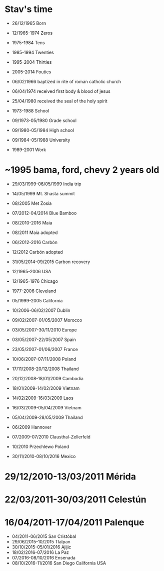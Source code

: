 Stav's time
===========

- 26/12/1965 Born

- 12/1965-1974 Zeros
-    1975-1984 Tens
-    1985-1994 Twenties
-    1995-2004 Thirties
-    2005-2014 Fouties

- 06/02/1966 baptized in rite of roman catholic church
- 06/04/1974 received first body & blood of jesus
- 25/04/1980 received the seal of the holy spirit

- 1973-1988 School
- 09/1973-05/1980 Grade school
- 09/1980-05/1984 High school
- 09/1984-05/1988 University

- 1989-2001 Work

# ~1995 bama, ford, chevy 2 years old
- 29/03/1999-06/05/1999 India trip
- 14/05/1999 Mt. Shasta summit

- 08/2005 Met Zosia
- 07/2012-04/2014 Blue Bamboo

- 08/2010-2016       Maia
- 08/2011 Maia       adopted
- 06/2012-2016       Carbón
- 12/2012 Carbón     adopted
- 31/05/2014-09/2015 Carbon recovery

- 12/1965-2006 USA
- 12/1965-1976 Chicago
-    1977-2006 Cleveland
- 05/1999-2005 California

- 10/2006-06/02/2007    Dublin
- 09/02/2007-01/05/2007 Morocco

- 03/05/2007-30/11/2010 Europe
- 03/05/2007-22/05/2007 Spain
- 23/05/2007-01/06/2007 France
- 10/06/2007-07/11/2008 Poland

- 17/11/2008-20/12/2008 Thailand
- 20/12/2008-18/01/2009 Cambodia
- 18/01/2009-14/02/2009 Vietnam
- 14/02/2009-16/03/2009 Laos
- 16/03/2009-05/04/2009 Vietnam
- 05/04/2009-28/05/2009 Thailand

- 06/2009            Hannover
- 07/2009-07/2010    Clausthal-Zellerfeld
- 10/2010 Przechlewo Poland

- 30/11/2010-08/10/2016 Mexico
# 29/12/2010-13/03/2011 Mérida
# 22/03/2011-30/03/2011 Celestún
# 16/04/2011-17/04/2011 Palenque
- 04/2011-06/2015       San Cristóbal
- 29/06/2015-10/2015    Tlalpan
- 30/10/2015-05/01/2016 Ajijic
- 18/02/2016-07/2016    La Paz
- 07/2016-08/10/2016    Ensenada
- 08/10/2016-11/2016    San Diego California USA
